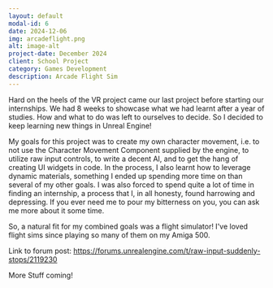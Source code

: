 ```yaml
---
layout: default
modal-id: 6
date: 2024-12-06
img: arcadeflight.png
alt: image-alt
project-date: December 2024
client: School Project
category: Games Development
description: Arcade Flight Sim
---
```

Hard on the heels of the VR project came our last project before starting our internships. We had
8 weeks to showcase what we had learnt after a year of studies. How and what to do was left to
ourselves to decide. So I decided to keep learning new things in Unreal Engine!

My goals for this project was to create my own character movement, i.e. to not use the Character
Movement Component supplied by the engine, to utilize raw input controls, to write a decent AI,
and to get the hang of creating UI widgets in code. In the process, I also learnt how to
leverage dynamic materials, something I ended up spending more time on than several of my other
goals. I was also forced to spend quite a lot of time in finding an internship, a process that
I, in all honesty, found harrowing and depressing. If you ever need me to pour my bitterness on
you, you can ask me more about it some time.

So, a natural fit for my combined goals was a flight simulator! I've loved flight sims since
playing so many of them on my Amiga 500.

Link to forum post:  https://forums.unrealengine.com/t/raw-input-suddenly-stops/2119230

More Stuff coming!

